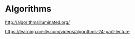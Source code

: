 # Algorithms

http://algorithmsilluminated.org/

https://learning.oreilly.com/videos/algorithms-24-part-lecture